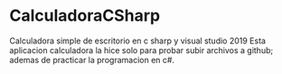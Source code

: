 # CalculadoraCSharp
Calculadora simple de escritorio en c sharp y visual studio 2019
Esta aplicacion calculadora la hice solo para probar subir archivos a github; ademas de practicar la programacion en c#.
